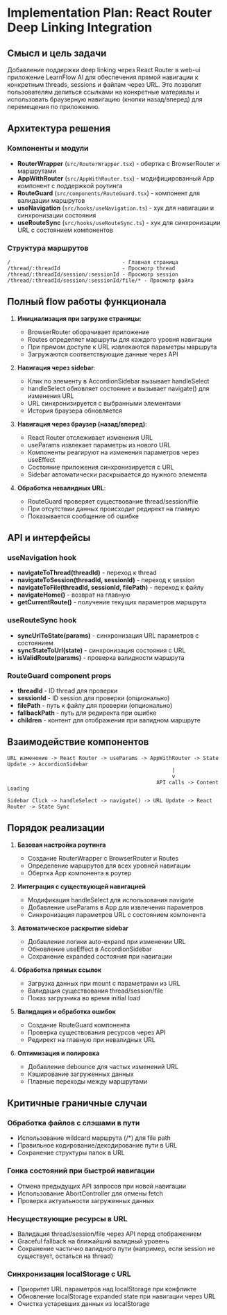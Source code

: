 # Implementation Plan: React Router Deep Linking Integration

## Смысл и цель задачи

Добавление поддержки deep linking через React Router в web-ui приложение LearnFlow AI для обеспечения прямой навигации к конкретным threads, sessions и файлам через URL. Это позволит пользователям делиться ссылками на конкретные материалы и использовать браузерную навигацию (кнопки назад/вперед) для перемещения по приложению.

## Архитектура решения

### Компоненты и модули
- **RouterWrapper** (`src/RouterWrapper.tsx`) - обертка с BrowserRouter и маршрутами
- **AppWithRouter** (`src/AppWithRouter.tsx`) - модифицированный App компонент с поддержкой роутинга
- **RouteGuard** (`src/components/RouteGuard.tsx`) - компонент для валидации маршрутов
- **useNavigation** (`src/hooks/useNavigation.ts`) - хук для навигации и синхронизации состояния
- **useRouteSync** (`src/hooks/useRouteSync.ts`) - хук для синхронизации URL с состоянием компонентов

### Структура маршрутов
```
/                                    - Главная страница
/thread/:threadId                    - Просмотр thread
/thread/:threadId/session/:sessionId - Просмотр session
/thread/:threadId/session/:sessionId/file/* - Просмотр файла
```

## Полный flow работы функционала

1. **Инициализация при загрузке страницы**:
   - BrowserRouter оборачивает приложение
   - Routes определяет маршруты для каждого уровня навигации
   - При прямом доступе к URL извлекаются параметры маршрута
   - Загружаются соответствующие данные через API

2. **Навигация через sidebar**:
   - Клик по элементу в AccordionSidebar вызывает handleSelect
   - handleSelect обновляет состояние и вызывает navigate() для изменения URL
   - URL синхронизируется с выбранными элементами
   - История браузера обновляется

3. **Навигация через браузер (назад/вперед)**:
   - React Router отслеживает изменения URL
   - useParams извлекает параметры из нового URL
   - Компоненты реагируют на изменения параметров через useEffect
   - Состояние приложения синхронизируется с URL
   - Sidebar автоматически раскрывается до нужного элемента

4. **Обработка невалидных URL**:
   - RouteGuard проверяет существование thread/session/file
   - При отсутствии данных происходит редирект на главную
   - Показывается сообщение об ошибке

## API и интерфейсы

### useNavigation hook
- **navigateToThread(threadId)** - переход к thread
- **navigateToSession(threadId, sessionId)** - переход к session  
- **navigateToFile(threadId, sessionId, filePath)** - переход к файлу
- **navigateHome()** - возврат на главную
- **getCurrentRoute()** - получение текущих параметров маршрута

### useRouteSync hook
- **syncUrlToState(params)** - синхронизация URL параметров с состоянием
- **syncStateToUrl(state)** - синхронизация состояния с URL
- **isValidRoute(params)** - проверка валидности маршрута

### RouteGuard component props
- **threadId** - ID thread для проверки
- **sessionId** - ID session для проверки (опционально)
- **filePath** - путь к файлу для проверки (опционально)
- **fallbackPath** - путь для редиректа при ошибке
- **children** - контент для отображения при валидном маршруте

## Взаимодействие компонентов

```
URL изменение -> React Router -> useParams -> AppWithRouter -> State Update -> AccordionSidebar
                                                     |
                                                     v
                                                API calls -> Content Loading

Sidebar Click -> handleSelect -> navigate() -> URL Update -> React Router -> State Sync
```

## Порядок реализации

1. **Базовая настройка роутинга**
   - Создание RouterWrapper с BrowserRouter и Routes
   - Определение маршрутов для всех уровней навигации
   - Обертка App компонента в роутер

2. **Интеграция с существующей навигацией**
   - Модификация handleSelect для использования navigate
   - Добавление useParams в App для извлечения параметров
   - Синхронизация параметров URL с состоянием компонента

3. **Автоматическое раскрытие sidebar**
   - Добавление логики auto-expand при изменении URL
   - Обновление useEffect в AccordionSidebar
   - Сохранение expanded состояния при навигации

4. **Обработка прямых ссылок**
   - Загрузка данных при mount с параметрами из URL
   - Валидация существования thread/session/file
   - Показ загрузчика во время initial load

5. **Валидация и обработка ошибок**
   - Создание RouteGuard компонента
   - Проверка существования ресурсов через API
   - Редирект на главную при невалидных URL

6. **Оптимизация и полировка**
   - Добавление debounce для частых изменений URL
   - Кэширование загруженных данных
   - Плавные переходы между маршрутами

## Критичные граничные случаи

### Обработка файлов с слэшами в пути
- Использование wildcard маршрута (/*) для file path
- Правильное кодирование/декодирование пути в URL
- Сохранение структуры папок в URL

### Гонка состояний при быстрой навигации
- Отмена предыдущих API запросов при новой навигации
- Использование AbortController для отмены fetch
- Проверка актуальности загруженных данных

### Несуществующие ресурсы в URL
- Валидация thread/session/file через API перед отображением
- Graceful fallback на ближайший валидный уровень
- Сохранение частично валидного пути (например, если session не существует, остаться на thread)

### Синхронизация localStorage с URL
- Приоритет URL параметров над localStorage при конфликте
- Обновление localStorage expanded state при навигации через URL
- Очистка устаревших данных из localStorage